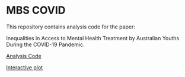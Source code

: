 # MBS COVID

This repository contains analysis code for the paper: 

Inequalities in Access to Mental Health Treatment by Australian Youths During the COVID-19 Pandemic.



<a href="https://carolinexgao.github.io/MBS_COVID/Analysis_COVID.html">Analysis Code</a>


<a href="https://carolinexgao.github.io/MBS_COVID/Interactive-plot.html">Interactive plot</a>
